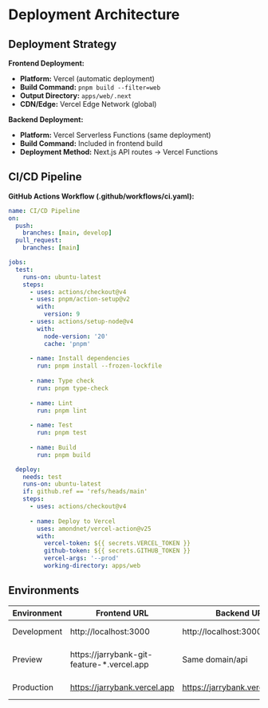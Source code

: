 # Deployment Architecture

## **Deployment Strategy**

**Frontend Deployment:**
- **Platform:** Vercel (automatic deployment)
- **Build Command:** `pnpm build --filter=web`
- **Output Directory:** `apps/web/.next`
- **CDN/Edge:** Vercel Edge Network (global)

**Backend Deployment:**
- **Platform:** Vercel Serverless Functions (same deployment)
- **Build Command:** Included in frontend build
- **Deployment Method:** Next.js API routes → Vercel Functions

## **CI/CD Pipeline**

**GitHub Actions Workflow (.github/workflows/ci.yaml):**
```yaml
name: CI/CD Pipeline
on:
  push:
    branches: [main, develop]
  pull_request:
    branches: [main]

jobs:
  test:
    runs-on: ubuntu-latest
    steps:
      - uses: actions/checkout@v4
      - uses: pnpm/action-setup@v2
        with:
          version: 9
      - uses: actions/setup-node@v4
        with:
          node-version: '20'
          cache: 'pnpm'
      
      - name: Install dependencies
        run: pnpm install --frozen-lockfile
      
      - name: Type check
        run: pnpm type-check
      
      - name: Lint
        run: pnpm lint
      
      - name: Test
        run: pnpm test
      
      - name: Build
        run: pnpm build

  deploy:
    needs: test
    runs-on: ubuntu-latest
    if: github.ref == 'refs/heads/main'
    steps:
      - uses: actions/checkout@v4
      
      - name: Deploy to Vercel
        uses: amondnet/vercel-action@v25
        with:
          vercel-token: ${{ secrets.VERCEL_TOKEN }}
          github-token: ${{ secrets.GITHUB_TOKEN }}
          vercel-args: '--prod'
          working-directory: apps/web
```

## **Environments**

| Environment | Frontend URL | Backend URL | Purpose |
|-------------|-------------|-------------|----------|
| Development | http://localhost:3000 | http://localhost:3000/api | Local development |
| Preview | https://jarrybank-git-feature-*.vercel.app | Same domain/api | Feature branch testing |
| Production | https://jarrybank.vercel.app | https://jarrybank.vercel.app/api | Live environment |
